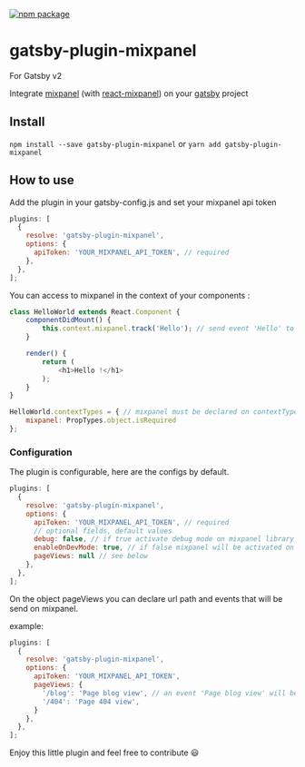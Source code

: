 [![npm package](https://img.shields.io/npm/v/gatsby-plugin-mixpanel.svg?style=flat-square)](https://www.npmjs.org/package/gatsby-plugin-mixpanel)

# gatsby-plugin-mixpanel

For Gatsby v2

Integrate [mixpanel](https://www.mixpanel.com) (with [react-mixpanel](https://github.com/neciu/react-mixpanel)) on your [gatsby](https://github.com/gatsbyjs/gatsby) project

## Install

`npm install --save gatsby-plugin-mixpanel` or `yarn add gatsby-plugin-mixpanel`

## How to use

Add the plugin in your gatsby-config.js and set your mixpanel api token

```javascript
plugins: [
  {
    resolve: 'gatsby-plugin-mixpanel',
    options: {
      apiToken: 'YOUR_MIXPANEL_API_TOKEN', // required
    },
  },
];
```

You can access to mixpanel in the context of your components :

```javascript
class HelloWorld extends React.Component {
    componentDidMount() {
        this.context.mixpanel.track('Hello'); // send event 'Hello' to mixpanel
    }

    render() {
        return (
            <h1>Hello !</h1>
        );
    }
}

HelloWorld.contextTypes = { // mixpanel must be declared on contextTypes 
    mixpanel: PropTypes.object.isRequired
};
```

### Configuration

The plugin is configurable, here are the configs by default.

```javascript
plugins: [
  {
    resolve: 'gatsby-plugin-mixpanel',
    options: {
      apiToken: 'YOUR_MIXPANEL_API_TOKEN', // required
      // optional fields, default values
      debug: false, // if true activate debug mode on mixpanel library
      enableOnDevMode: true, // if false mixpanel will be activated on NODE_ENV=production only
      pageViews: null // see below
    },
  },
];
```

On the object pageViews you can declare url path and events that will be send on mixpanel.

example: 
```javascript
plugins: [
  {
    resolve: 'gatsby-plugin-mixpanel',
    options: {
      apiToken: 'YOUR_MIXPANEL_API_TOKEN',
      pageViews: {
        '/blog': 'Page blog view', // an event 'Page blog view' will be send to mixpanel a every vist on the /blog page
        '/404': 'Page 404 view',
      }
    },
  },
];
```


Enjoy this little plugin and feel free to contribute :smiley:
